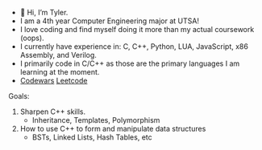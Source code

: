 - 👋 Hi, I’m Tyler.
- I am a 4th year Computer Engineering major at UTSA!
- I love coding and find myself doing it more than my actual coursework (oops). 
- I currently have experience in: C, C++, Python, LUA, JavaScript, x86 Assembly, and Verilog.
- I primarily code in C/C++ as those are the primary languages I am learning at the moment.
- [Codewars](https://www.codewars.com/users/Ty700) [Leetcode](https://leetcode.com/Ty700/)

Goals: 
1. Sharpen C++ skills.
     - Inheritance, Templates, Polymorphism
2. How to use C++ to form and manipulate data structures
     - BSTs, Linked Lists, Hash Tables, etc

